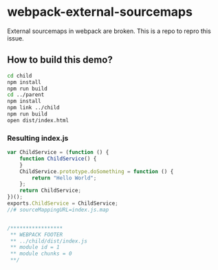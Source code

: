 # webpack-external-sourcemaps
External sourcemaps in webpack are broken. This is a repo to repro this issue.

## How to build this demo?

```bash
cd child
npm install
npm run build
cd ../parent
npm install
npm link ../child
npm run build
open dist/index.html
```

### Resulting index.js
```javascript
var ChildService = (function () {
    function ChildService() {
    }
    ChildService.prototype.doSomething = function () {
        return "Hello World";
    };
    return ChildService;
})();
exports.ChildService = ChildService;
//# sourceMappingURL=index.js.map


/*****************
 ** WEBPACK FOOTER
 ** ../child/dist/index.js
 ** module id = 1
 ** module chunks = 0
 **/
```
